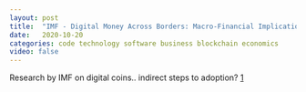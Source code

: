 ```yaml
---
layout: post
title:  "IMF - Digital Money Across Borders: Macro-Financial Implications"
date:   2020-10-20
categories: code technology software business blockchain economics
video: false
---
```


Research by IMF on digital coins.. indirect steps to adoption? [1]

[1]:  //www.imf.org/en/Publications/Policy-Papers/Issues/2020/10/17/Digital-Money-Across-Borders-Macro-Financial-Implications-49823
